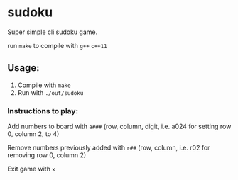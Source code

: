 # sudoku

Super simple cli sudoku game.

run `make` to compile with `g++` `c++11`

## Usage:

1. Compile with `make`
2. Run with `./out/sudoku`

### Instructions to play:

Add numbers to board with `a###` (row, column, digit, i.e. a024 for setting row 0, column 2, to 4)

Remove numbers previously added with `r##` (row, column, i.e. r02 for removing row 0, column 2)

Exit game with `x` 